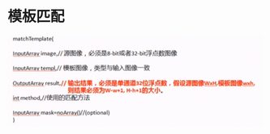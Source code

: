# 模板匹配
![title](https://raw.githubusercontent.com/JianXiLin/gitnote-images/master/gitnote/2019/12/15/1576399980341-1576399980418.png)
